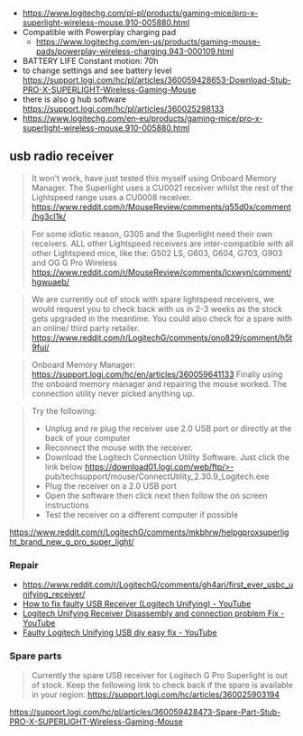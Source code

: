 - https://www.logitechg.com/pl-pl/products/gaming-mice/pro-x-superlight-wireless-mouse.910-005880.html
- Compatible with Powerplay charging pad
  - https://www.logitechg.com/en-us/products/gaming-mouse-pads/powerplay-wireless-charging.943-000109.html
- BATTERY LIFE Constant motion: 70h
- to change settings and see battery level https://support.logi.com/hc/pl/articles/360059428653-Download-Stub-PRO-X-SUPERLIGHT-Wireless-Gaming-Mouse
- there is also g hub software https://support.logi.com/hc/pl/articles/360025298133
- https://www.logitechg.com/en-eu/products/gaming-mice/pro-x-superlight-wireless-mouse.910-005880.html

## usb radio receiver

> It won't work, have just tested this myself using Onboard Memory Manager. The Superlight uses a CU0021 receiver whilst the rest of the Lightspeed range uses a CU0008 receiver. https://www.reddit.com/r/MouseReview/comments/q55d0x/comment/hg3cl1k/

> For some idiotic reason, G305 and the Superlight need their own receivers.
> ALL other Lightspeed receivers are inter-compatible with all other Lightspeed mice, like the:
> G502 LS, G603, G604, G703, G903 and OG G Pro Wireless
> https://www.reddit.com/r/MouseReview/comments/lcxwyn/comment/hgwuaeb/

> We are currently out of stock with spare lightspeed receivers, we would request you to check back with us in 2-3 weeks as the stock gets upgraded in the meantime. You could also check for a spare with an online/ third party retailer. https://www.reddit.com/r/LogitechG/comments/ono829/comment/h5t9fui/

> Onboard Memory Manager: https://support.logi.com/hc/en/articles/360059641133
> Finally using the onboard memory manager and repairing the mouse worked. The connection utility never picked anything up.

> Try the following:
>
> - Unplug and re plug the receiver use 2.0 USB port or directly at the back of your computer
> - Reconnect the mouse with the receiver.
> - Download the Logitech Connection Utility Software. Just click the link below https://download01.logi.com/web/ftp/>- pub/techsupport/mouse/ConnectUtility_2.30.9_Logitech.exe
> - Plug the receiver on a 2.0 USB port
> - Open the software then click next then follow the on screen instructions
> - Test the receiver on a different computer if possible

https://www.reddit.com/r/LogitechG/comments/mkbhrw/helpgproxsuperlight_brand_new_g_pro_super_light/

### Repair

- https://www.reddit.com/r/LogitechG/comments/gh4arj/first_ever_usbc_unifying_receiver/
- [How to fix faulty USB Receiver (Logitech Unifying) - YouTube](https://www.youtube.com/watch?v=1NlYRsVJB74)
- [Logitech Unifying Receiver Disassembly and connection problem Fix - YouTube](https://www.youtube.com/watch?v=a5n4BgzWX5A)
- [Faulty Logitech Unifying USB diy easy fix - YouTube](https://www.youtube.com/watch?v=dXd52e-9c7I)

### Spare parts

> Currently the spare USB receiver for Logitech G Pro Superlight is out of stock.
> Keep the following link to check back if the spare is available in your region:
> https://support.logi.com/hc/articles/360025903194

https://support.logi.com/hc/pl/articles/360059428473-Spare-Part-Stub-PRO-X-SUPERLIGHT-Wireless-Gaming-Mouse
